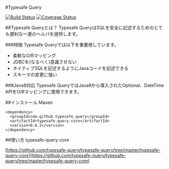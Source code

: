 #Typesafe Query

[![Build Status](https://semaphoreci.com/api/v1/projects/b529705d-c846-4923-85fd-ded727e7c343/537605/shields_badge.svg)](https://semaphoreci.com/typesafe-query/typesafe-query)
[![Coverage Status](https://coveralls.io/repos/typesafe-query/typesafe-query/badge.svg?branch=master&service=github)](https://coveralls.io/github/typesafe-query/typesafe-query?branch=master)

##Typesafe Queryとは？
Typesafe QueryはSQLを安全に記述するためのとても便利な一連のヘルパを提供します。  


###特徴
Typesafe Queryでは以下を重要視しています。

* 柔軟なO/Rマッピング
* JDBCを(なるべく)意識させない
* ネイティブSQLを記述するようにJavaコードを記述できる
* スキーマの変更に強い

###Java8対応
Typesafe QueryではJava8から導入されたOptional、DateTime APIをO/Rマッピングに使用できます。

##インストール
Maven

```
<dependency>
  <groupId>com.github.typesafe_query</groupId>
  <artifactId>typesafe-query-core</artifactId>
  <version>0.0.2</version>
</dependency>
```

##使い方
typesafe-query-core

[https://github.com/typesafe-query/typesafe-query/tree/master/typesafe-query-core](https://github.com/typesafe-query/typesafe-query/tree/master/typesafe-query-core)
